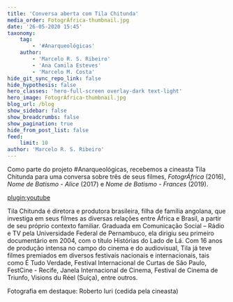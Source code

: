 ```yaml
---
title: 'Conversa aberta com Tila Chitunda'
media_order: FotogrÁfrica-thumbnail.jpg
date: '26-05-2020 15:45'
taxonomy:
    tag:
        - '#Anarqueológicas'
    author:
        - 'Marcelo R. S. Ribeiro'
        - 'Ana Camila Esteves'
        - 'Marcelo M. Costa'
hide_git_sync_repo_link: false
hide_hypothesis: false
hero_classes: 'hero-full-screen overlay-dark text-light'
hero_image: FotogrÁfrica-thumbnail.jpg
blog_url: /blog
show_sidebar: false
show_breadcrumbs: false
show_pagination: true
hide_from_post_list: false
feed:
    limit: 10
author: 'Marcelo R. S. Ribeiro'
---
```


Como parte do projeto #Anarqueológicas, recebemos a cineasta Tila Chitunda para uma conversa sobre três de seus filmes, _FotogrÁfrica_ (2016), _Nome de Batismo - Alice_ (2017) e _Nome de Batismo - Frances_ (2019).

[plugin:youtube](https://youtu.be/qq9nyOOECXE)

Tila Chitunda é diretora e produtora brasileira, filha de família angolana, que investiga em seus filmes as diversas relações entre África e Brasil, a partir de seu próprio contexto familiar. Graduada em Comunicação Social – Rádio e TV pela Universidade Federal de Pernambuco, ela dirigiu seu primeiro documentário em 2004, com o título Histórias do Lado de Lá. Com 16 anos de produção intensa no campo do cinema e do audiovisual, Tila já teve filmes premiados em diversos festivais nacionais e internacionais, tais como É Tudo Verdade, Festival Internacional de Curtas de São Paulo, FestCine - Recife, Janela Internacional de Cinema, Festival de Cinema de Triunfo, Visions du Réel (Suíça), entre outros.

Fotografia em destaque: Roberto Iuri (cedida pela cineasta)

